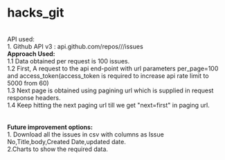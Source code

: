 # hacks_git
<br>
API used:<br>
1. Github API v3 : api.github.com/repos/<owner>/<repo>/issues<br>
	<b>Approach Used:</b><br>
	1.1 Data obtained per request is 100 issues.<br>
	1.2 First, A request to the api end-point with url parameters per_page=100 and access_token(access_token is required to increase api rate limit to 5000 from 60)<br>
	1.3 Next page is obtained using pagining url which is supplied in request response headers.<br>
	1.4 Keep hitting the next paging url till we get "next=first" in paging url.<br>
<br>
<br>
<b>Future improvement options:</b><br>
1. Download all the issues in csv with columns as Issue No,Title,body,Created Date,updated date.<br>
2.Charts to show the required data.<br>